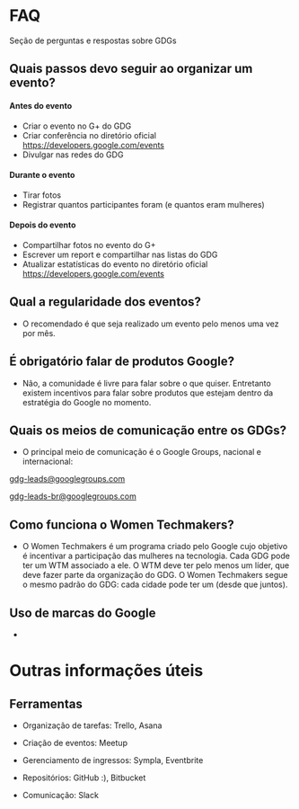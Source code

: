 # FAQ
Seção de perguntas e respostas sobre GDGs

## Quais passos devo seguir ao organizar um evento?

#### Antes do evento

- Criar o evento no G+ do GDG
- Criar conferência no diretório oficial https://developers.google.com/events
- Divulgar nas redes do GDG

#### Durante o evento

- Tirar fotos
- Registrar quantos participantes foram (e quantos eram mulheres)

#### Depois do evento

- Compartilhar fotos no evento do G+
- Escrever um report e compartilhar nas listas do GDG
- Atualizar estatísticas do evento no diretório oficial https://developers.google.com/events

## Qual a regularidade dos eventos?

- O recomendado é que seja realizado um evento pelo menos uma vez por mês.

## É obrigatório falar de produtos Google?

- Não, a comunidade é livre para falar sobre o que quiser. Entretanto existem incentivos para falar sobre produtos que estejam dentro da estratégia do Google no momento.

## Quais os meios de comunicação entre os GDGs?

- O principal meio de comunicação é o Google Groups, nacional e internacional:

gdg-leads@googlegroups.com

gdg-leads-br@googlegroups.com


## Como funciona o Women Techmakers?

- O Women Techmakers é um programa criado pelo Google cujo objetivo é incentivar a participação das mulheres na tecnologia. Cada GDG pode ter um WTM associado a ele. O WTM deve ter pelo menos um líder, que deve fazer parte da organização do GDG. O Women Techmakers segue o mesmo padrão do GDG: cada cidade pode ter um (desde que juntos).

## Uso de marcas do Google

-

# Outras informações úteis

## Ferramentas

- Organização de tarefas: Trello, Asana

- Criação de eventos: Meetup

- Gerenciamento de ingressos: Sympla, Eventbrite

- Repositórios: GitHub :), Bitbucket

- Comunicação: Slack



